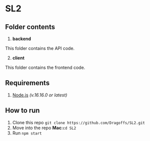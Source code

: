 # SL2

## Folder contents

1. **backend**

This folder contains the API code.

2. **client**

This folder contains the frontend code.

## Requirements

1. [Node.js](https://nodejs.org/en/) _(v.16.16.0 or latest)_

## How to run

1. Clone this repo `git clone https://github.com/Dragoffs/SL2.git`
2. Move into the repo **Mac**:`cd SL2`
3. Run `npm start`
